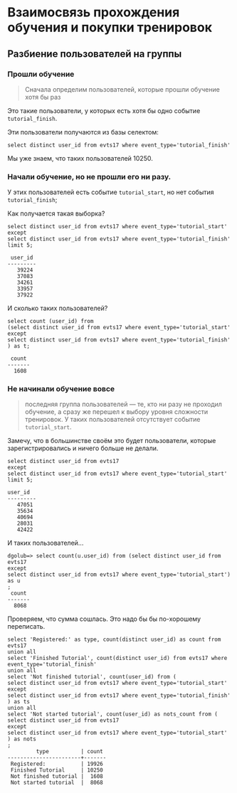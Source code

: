 # Взаимосвязь прохождения обучения и покупки тренировок

## Разбиение пользователей на группы

### Прошли обучение

> Сначала определим пользователей, которые прошли обучение хотя бы раз

Это такие пользователи, у которых есть хотя бы одно событие `tutorial_finish`.

Эти пользователи получаются из базы селектом:

```
select distinct user_id from evts17 where event_type='tutorial_finish'
```

Мы уже знаем, что таких пользователей 10250.

### Начали обучение, но не прошли его ни разу.

У этих пользователей есть событие `tutorial_start`, но нет события `tutorial_finish`;

Как получается такая выборка?

```
select distinct user_id from evts17 where event_type='tutorial_start'                      
except                                                               
select distinct user_id from evts17 where event_type='tutorial_finish'   
limit 5;

 user_id 
---------
   39224
   37083
   34261
   33957
   37922
```

И сколько таких пользователей?

```
select count (user_id) from 
(select distinct user_id from evts17 where event_type='tutorial_start'
except
select distinct user_id from evts17 where event_type='tutorial_finish'
) as t;

 count 
-------
  1608
```

### Не начинали обучение вовсе

> последняя группа пользователей — те, кто ни разу не проходил обучение, а сразу же перешел к выбору уровня сложности тренировок.
> У таких пользователей отсутствует событие `tutorial_start`.

Замечу, что в большинстве своём это будет пользователи, которые зарегистрировались и ничего больше не делали.

```
select distinct user_id from evts17
except
select distinct user_id from evts17 where event_type='tutorial_start'
limit 5;

user_id 
---------
   47051
   35634
   40694
   28031
   42422
```

И таких пользователей... 

```
dgolub=> select count(u.user_id) from (select distinct user_id from evts17
except
select distinct user_id from evts17 where event_type='tutorial_start') as u
;
 count 
-------
  8068
```

Проверяем, что сумма сошлась.  Это надо бы бы по-хорошему переписать.

```
select 'Registered:' as type, count(distinct user_id) as count from evts17 
union all
select 'Finished Tutorial', count(distinct user_id) from evts17 where event_type='tutorial_finish'
union all
select 'Not finished tutorial', count(user_id) from (
select distinct user_id from evts17 where event_type='tutorial_start'
except
select distinct user_id from evts17 where event_type='tutorial_finish'
) as ts
union all
select 'Not started tutorial', count(user_id) as nots_count from (
select distinct user_id from evts17
except
select distinct user_id from evts17 where event_type='tutorial_start'
) as nots
;
         type          | count 
-----------------------+-------
 Registered:           | 19926
 Finished Tutorial     | 10250
 Not finished tutorial |  1608
 Not started tutorial  |  8068
```


